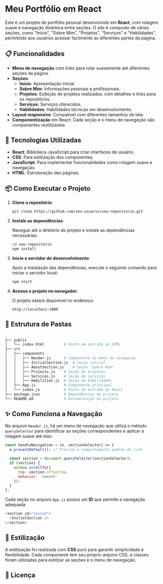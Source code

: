 # Meu Portfólio em React

Este é um projeto de portfólio pessoal desenvolvido em **React**, com rolagem suave e navegação dinâmica entre seções. O site é composto de várias seções, como "Início", "Sobre Mim", "Projetos", "Serviços" e "Habilidades", permitindo aos usuários acessar facilmente as diferentes partes da página.

## 📋 Funcionalidades

- **Menu de navegação** com links para rolar suavemente até diferentes seções da página.
- **Seções**:
  - **Início**: Apresentação inicial.
  - **Sobre Mim**: Informações pessoais e profissionais.
  - **Projetos**: Exibição de projetos realizados, com detalhes e links para os repositórios.
  - **Serviços**: Serviços oferecidos.
  - **Habilidades**: Habilidades técnicas em desenvolvimento.
- **Layout responsivo**: Compatível com diferentes tamanhos de tela.
- **Componentização** em React: Cada seção e o menu de navegação são componentes reutilizáveis.
  
## 🚀 Tecnologias Utilizadas

- **React**: Biblioteca JavaScript para criar interfaces de usuário.
- **CSS**: Para estilização dos componentes.
- **JavaScript**: Para implementar funcionalidades como rolagem suave e navegação.
- **HTML**: Estruturação das páginas.

## 📦 Como Executar o Projeto

1. **Clone o repositório**:

   ```bash
   git clone https://github.com/seu-usuario/seu-repositorio.git
   ```

2. **Instale as dependências**:

   Navegue até o diretório do projeto e instale as dependências necessárias:

   ```bash
   cd seu-repositorio
   npm install
   ```

3. **Inicie o servidor de desenvolvimento**:

   Após a instalação das dependências, execute o seguinte comando para iniciar o servidor local:

   ```bash
   npm start
   ```

4. **Acesse o projeto no navegador**:

   O projeto estará disponível no endereço:

   ```
   http://localhost:3000
   ```

## 📂 Estrutura de Pastas

```bash
.
├── public
│   └── index.html         # Ponto de entrada do HTML
├── src
│   ├── components
│   │   ├── Header.js      # Componente do menu de navegação
│   │   ├── InitialSection.js  # Seção inicial
│   │   ├── AboutSection.js    # Seção "Sobre Mim"
│   │   ├── Projects.js    # Seção de projetos
│   │   ├── Services.js    # Seção de serviços
│   │   ├── Habilities.js  # Seção de habilidades
│   ├── App.js             # Componente principal
│   └── index.js           # Ponto de entrada do React
├── package.json           # Dependências do projeto
└── README.md              # Documentação do projeto
```

## ✨ Como Funciona a Navegação

No arquivo `Header.js`, há um menu de navegação que utiliza o método `querySelector` para identificar as seções correspondentes e aplicar a rolagem suave até elas:

```javascript
const handleNavigation = (e, sectionSelector) => {
  e.preventDefault(); // Previne o comportamento padrão do link
  
  const section = document.querySelector(sectionSelector);
  if (section) {
    window.scrollTo({
      top: section.offsetTop,
      behavior: 'smooth'
    });
  }
};
```

Cada seção no arquivo `App.js` possui um **ID** que permite a navegação adequada:

```javascript
<section id="inicio">
  <InitialSection />
</section>
```

## 🎨 Estilização

A estilização foi realizada com **CSS** puro para garantir simplicidade e flexibilidade. Cada componente tem seu próprio arquivo CSS, e classes foram utilizadas para estilizar as seções e o menu de navegação.

## 📄 Licença



